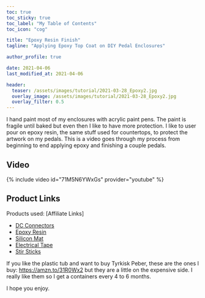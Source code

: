```yaml
---
toc: true
toc_sticky: true
toc_label: "My Table of Contents"
toc_icon: "cog"

title: "Epoxy Resin Finish"
tagline: "Applying Epoxy Top Coat on DIY Pedal Enclosures"

author_profile: true

date: 2021-04-06
last_modified_at: 2021-04-06

header:
  teaser: /assets/images/tutorial/2021-03-28_Epoxy2.jpg
  overlay_image: /assets/images/tutorial/2021-03-28_Epoxy2.jpg
  overlay_filter: 0.5
---
```


I hand paint most of my enclosures with acrylic paint pens. The paint is fragile until baked but even then I like to have more protection. I like to user pour on epoxy resin, the same stuff used for countertops, to protect the artwork on my pedals. This is a video goes through my process from beginning to end applying epoxy and finishing a couple pedals.

## Video

{% include video id="71M5N6YWxGs" provider="youtube" %}

## Product Links

Products used: [Affiliate Links]
- [DC Connectors](https://amzn.to/37IuHTZ)
- [Epoxy Resin](https://amzn.to/37Hhqvb)
- [Silicon Mat](https://amzn.to/3tHeVSb)
- [Electrical Tape](https://amzn.to/3uvPBih)
- [Stir Sticks](https://amzn.to/3dLxyhl)

If you like the plastic tub and want to buy Tyrkisk Peber, these are the ones I buy: https://amzn.to/31R0Wx2 but they are a little on the expensive side. I really like them so I get a containers every 4 to 6 months.

I hope you enjoy.